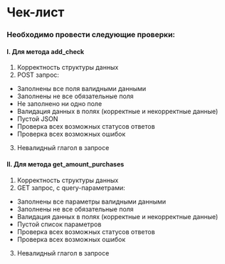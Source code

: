 # Чек-лист

### Необходимо провести следующие проверки:
#### I. Для метода add_check 
1. Корректность структуры данных
2. POST запрос:
* Заполнены все поля валидными данными
* Заполнены не все обязательные поля
* Не заполнено ни одно поле
* Валидация данных в полях (корректные и некорректные данные)
* Пустой JSON
* Проверка всех возможных статусов ответов
* Проверка всех возможных ошибок
3. Невалидный глагол в запросе
#### II. Для метода get_amount_purchases
1. Корректность структуры данных
2. GET запрос, с query-параметрами:
* Заполнены все параметры валидными данными
* Заполнены не все обязательные поля
* Валидация данных в полях (корректные и некорректные данные)
* Пустой список параметров
* Проверка всех возможных статусов ответов
* Проверка всех возможных ошибок
3. Невалидный глагол в запросе